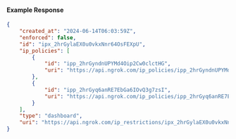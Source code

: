 <!-- Code generated for API Clients. DO NOT EDIT. -->

#### Example Response

```json
{
	"created_at": "2024-06-14T06:03:59Z",
	"enforced": false,
	"id": "ipx_2hrGylaEX0u0vkxNnr64OsFEXpU",
	"ip_policies": [
		{
			"id": "ipp_2hrGyndnUPYMd4Oip2Cw0clctHG",
			"uri": "https://api.ngrok.com/ip_policies/ipp_2hrGyndnUPYMd4Oip2Cw0clctHG"
		},
		{
			"id": "ipp_2hrGyq6anRE7EbGa6IOvQ3g7zsI",
			"uri": "https://api.ngrok.com/ip_policies/ipp_2hrGyq6anRE7EbGa6IOvQ3g7zsI"
		}
	],
	"type": "dashboard",
	"uri": "https://api.ngrok.com/ip_restrictions/ipx_2hrGylaEX0u0vkxNnr64OsFEXpU"
}
```
